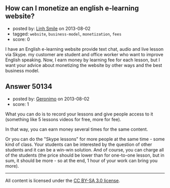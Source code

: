 ## How can I monetize an english e-learning website?

- posted by: [Linh Smile](https://stackexchange.com/users/-1/27264-linh-smile) on 2013-08-02
- tagged: `website`, `business-model`, `monetization`, `fees`
- score: 0


I have an English e-learning website provide text chat, audio and live lesson via Skype. my customer are student and office worker who want to improve English speaking. Now, I earn money by learning fee for each lesson, but I want your advice about monetizing the website by other ways and the best business model.


## Answer 50134

- posted by: [Geronimo](https://stackexchange.com/users/-1/27271-geronimo) on 2013-08-02
- score: 1

What you can do is to record your lessons and give people access to it (something like 5 lessons videos for free, more for fee).

In that way, you can earn money several times for the same content. 

Or you can do the "Skype lessons" for more people at the same time - some kind of class. Your students can be interested by the question of other students and it can be a win-win solution. And of course, you can charge all of the students (the price should be lower than for one-to-one lesson, but in sum, it should be more - so at the end, 1 hour of your work can bring you more).





---

All content is licensed under the [CC BY-SA 3.0 license](https://creativecommons.org/licenses/by-sa/3.0/).

